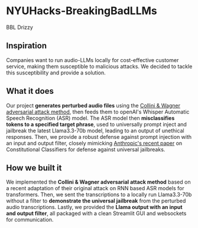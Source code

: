 # NYUHacks-BreakingBadLLMs
BBL Drizzy

## Inspiration
Companies want to run audio-LLMs locally for cost-effective customer service, making them susceptible to malicious attacks. We decided to tackle this susceptibility and provide a solution.
## What it does
Our project **generates perturbed audio files** using the [Collini & Wagner adversarial attack method](https://arxiv.org/abs/1608.04644), then feeds them to openAI's Whisper Automatic Speech Recognition (ASR) model. The ASR model then **misclassifies tokens to a specified target phrase**, used to universally prompt inject and jailbreak the latest Llama3.3-70b model, leading to an output of unethical responses. Then, we provide a robust defense against prompt injection with an input and output filter, closely mimicking [Anthropic's recent paper](https://www.anthropic.com/research/constitutional-classifiers) on Constitutional Classifiers for defense against universal jailbreaks. 
## How we built it
We implemented the **Collini & Wagner adversarial attack method** based on a recent adaptation of their original attack on RNN based ASR models for transformers. Then, we sent the transcriptions to a locally run Llama3.3-70b without a filter to **demonstrate the universal jailbreak** from the perturbed audio transcriptions. Lastly, we provided the **Llama output with an input and output filter**, all packaged with a clean Streamlit GUI and websockets for communication. 
